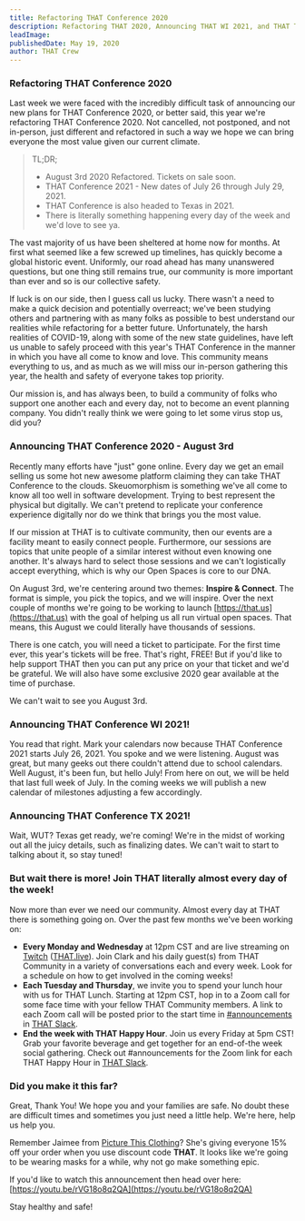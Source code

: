 ```yaml
---
title: Refactoring THAT Conference 2020
description: Refactoring THAT 2020, Announcing THAT WI 2021, and THAT TX 2021! Yes, you heard that all right.
leadImage:
publishedDate: May 19, 2020
author: THAT Crew
---
```


### Refactoring THAT Conference 2020

Last week we were faced with the incredibly difficult task of announcing our new plans for THAT Conference 2020, or better said, this year we're refactoring THAT Conference 2020. Not cancelled, not postponed, and not in-person, just different and refactored in such a way we hope we can bring everyone the most value given our current climate.

> TL;DR;
>
> - August 3rd 2020 Refactored. Tickets on sale soon.
> - THAT Conference 2021 - New dates of July 26 through July 29, 2021.
> - THAT Conference is also headed to Texas in 2021.
> - There is literally something happening every day of the week and we'd love to see ya.

The vast majority of us have been sheltered at home now for months. At first what seemed like a few screwed up timelines, has quickly become a global historic event. Uniformly, our road ahead has many unanswered questions, but one thing still remains true, our community is more important than ever and so is our collective safety.

If luck is on our side, then I guess call us lucky. There wasn't a need to make a quick decision and potentially overreact; we've been studying others and partnering with as many folks as possible to best understand our realities while refactoring for a better future. Unfortunately, the harsh realities of COVID-19, along with some of the new state guidelines, have left us unable to safely proceed with this year's THAT Conference in the manner in which you have all come to know and love. This community means everything to us, and as much as we will miss our in-person gathering this year, the health and safety of everyone takes top priority.

Our mission is, and has always been, to build a community of folks who support one another each and every day, not to become an event planning company. You didn't really think we were going to let some virus stop us, did you?

### Announcing THAT Conference 2020 - August 3rd

Recently many efforts have "just" gone online. Every day we get an email selling us some hot new awesome platform claiming they can take THAT Conference to the clouds. Skeuomorphism is something we've all come to know all too well in software development. Trying to best represent the physical but digitally. We can't pretend to replicate your conference experience digitally nor do we think that brings you the most value.

If our mission at THAT is to cultivate community, then our events are a facility meant to easily connect people. Furthermore, our sessions are topics that unite people of a similar interest without even knowing one another. It's always hard to select those sessions and we can't logistically accept everything, which is why our Open Spaces is core to our DNA.

On August 3rd, we're centering around two themes: **Inspire & Connect**. The format is simple, you pick the topics, and we will inspire. Over the next couple of months we're going to be working to launch [https://that.us](https://that.us) with the goal of helping us all run virtual open spaces. That means, this August we could literally have thousands of sessions.

There is one catch, you will need a ticket to participate. For the first time ever, this year's tickets will be free. That's right, FREE! But if you'd like to help support THAT then you can put any price on your that ticket and we'd be grateful. We will also have some exclusive 2020 gear available at the time of purchase.

We can't wait to see you August 3rd.

### Announcing THAT Conference WI 2021!

You read that right. Mark your calendars now because THAT Conference 2021 starts July 26, 2021. You spoke and we were listening. August was great, but many geeks out there couldn't attend due to school calendars. Well August, it's been fun, but hello July! From here on out, we will be held that last full week of July. In the coming weeks we will publish a new calendar of milestones adjusting a few accordingly.

### Announcing THAT Conference TX 2021!

Wait, WUT? Texas get ready, we're coming! We're in the midst of working out all the juicy details, such as finalizing dates. We can't wait to start to talking about it, so stay tuned!

### But wait there is more! Join THAT literally almost every day of the week!

Now more than ever we need our community. Almost every day at THAT there is something going on. Over the past few months we've been working on:

- **Every Monday and Wednesday** at 12pm CST and are live streaming on [Twitch](https://www.twitch.tv/thatconference) ([THAT.live](https://that.live)). Join Clark and his daily guest(s) from THAT Community in a variety of conversations each and every week. Look for a schedule on how to get involved in the coming weeks!
- **Each Tuesday and Thursday**, we invite you to spend your lunch hour with us for THAT Lunch. Starting at 12pm CST, hop in to a Zoom call for some face time with your fellow THAT Community members. A link to each Zoom call will be posted prior to the start time in [#announcements](https://thatslack.slack.com/archives/C0GN38MU2) in [THAT Slack](https://thatslack.thatconference.com/).
- **End the week with THAT Happy Hour**. Join us every Friday at 5pm CST! Grab your favorite beverage and get together for an end-of-the week social gathering. Check out #announcements for the Zoom link for each THAT Happy Hour in [THAT Slack](https://thatslack.thatconference.com/).

### Did you make it this far?

Great, Thank You! We hope you and your families are safe. No doubt these are difficult times and sometimes you just need a little help. We're here, help us help you.

Remember Jaimee from [Picture This Clothing](https://picturethisclothing.com/)? She's giving everyone 15% off your order when you use discount code **THAT**. It looks like we're going to be wearing masks for a while, why not go make something epic.

If you'd like to watch this announcement then head over here: [https://youtu.be/rVG18o8q2QA](https://youtu.be/rVG18o8q2QA)

Stay healthy and safe!
